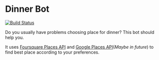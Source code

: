 # Dinner Bot
[![Build Status](https://travis-ci.org/gpevnev/dinner-bot.svg?branch=master)](https://travis-ci.org/gpevnev/dinner-bot)

Do you usually have problems choosing place for dinner? This bot should help you.

It uses [Foursquare Places API](https://developer.foursquare.com/places-api "Foursquare API") 
and [Google Places API](https://developers.google.com/places/web-service "Google API")(_Maybe in future_)
to find best place according to your preferences.    

